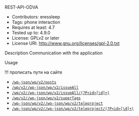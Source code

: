 REST-API-ODVA

* Contributors:      eressleep
* Tags:              phone interaction
* Requires at least: 4.7
* Tested up to:      4.9.0
* License:           GPLv2 or later
* License URI:       http://www.gnu.org/licenses/gpl-2.0.txt

Description
Сommunication with the application

Usage

!!! прописать пути на сайте
* [`/wp-json/wp/v2/posts`](https://iryston.tv/wp-json/wp/v2/posts)
* [`/wp/v2//wp-json/wp/v2/issueAll`](https://iryston.tv/wp-json/wp/v2/issueAll)
* [`/wp/v2//wp-json/wp/v2/issueAll/(?P<id>[\d]+)`]()
* [`/wp/v2//wp-json/wp/v2/superTags`](https://iryston.tv/wp-json/wp/v2/superTags)
* [`/wp-json/wp/v2//wp-json/wp/v2/teleproject`](https://iryston.tv/wp-json/wp/v2/teleproject)
* [`/wp-json/wp/v2//wp-json/wp/v2/teleproject/(?P<id>[\d]+)`](https://iryston.tv/wp-json/wp/v2/teleproject/)
